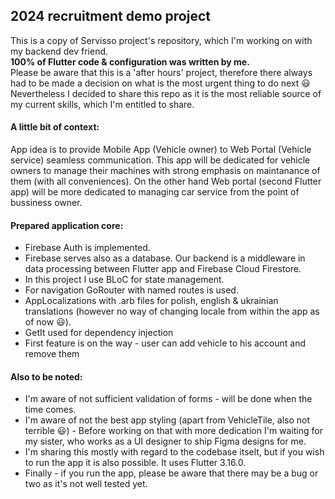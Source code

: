 ## 2024 recruitment demo project

This is a copy of Servisso project's repository, which I'm working on with my backend dev friend. <br>
<strong>100% of Flutter code & configuration was written by me.</strong> <br>
Please be aware that this is a 'after hours' project, therefore there always had to be made a decision on what is the most urgent thing to do next :smiley: 
Nevertheless I decided to share this repo as it is the most reliable source of my current skills, which I'm entitled to share.
<br>
#### A little bit of context:
App idea is to provide Mobile App (Vehicle owner) to Web Portal (Vehicle service) seamless communication. This app will be dedicated for vehicle owners to manage their machines with strong emphasis on maintanance of them (with all conveniences). On the other hand Web portal (second Flutter app) will be more dedicated to managing car service from the point of bussiness owner.
<br>
#### Prepared application core:
* Firebase Auth is implemented.
* Firebase serves also as a database. Our backend is a middleware in data processing between Flutter app and Firebase Cloud Firestore.
* In this project I use BLoC for state management.
* For navigation GoRouter with named routes is used.
* AppLocalizations with .arb files for polish, english & ukrainian translations (however no way of changing locale from within the app as of now :smiley:).
* GetIt used for dependency injection
* First feature is on the way - user can add vehicle to his account and remove them

#### Also to be noted:
* I'm aware of not sufficient validation of forms - will be done when the time comes.
* I'm aware of not the best app styling (apart from VehicleTile, also not terrible :smiley:) - Before working on that with more dedication I'm waiting for my sister, who works as a UI designer to ship Figma designs for me.
* I'm sharing this mostly with regard to the codebase itselt, but if you wish to run the app it is also possible. It uses Flutter 3.16.0.
* Finally - if you run the app, please be aware that there may be a bug or two as it's not well tested yet.
  
